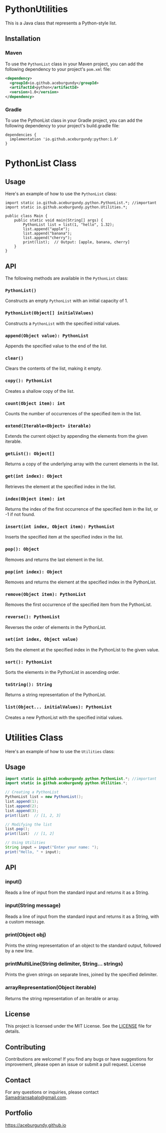 # PythonUtilities

This is a Java class that represents a Python-style list.

## Installation

### Maven

To use the `PythonList` class in your Maven project, you can add the following dependency to your project's `pom.xml` file:

```xml
<dependency>
  <groupId>io.github.aceburgundy</groupId>
  <artifactId>python</artifactId>
  <version>1.0</version>
</dependency>
```

### Gradle

To use the PythonList class in your Gradle project, you can add the following dependency to your project's build.gradle file:

```
dependencies {
  implementation 'io.github.aceburgundy:python:1.0'
}
```

# PythonList Class

## Usage

Here's an example of how to use the `PythonList` class:

```
import static io.github.aceburgundy.python.PythonList.*; //important
import static io.github.aceburgundy.python.Utilities.*;

public class Main {
    public static void main(String[] args) {
        PythonList list = list(1, "hello", 1.32);
        list.append("apple");
        list.append("banana");
        list.append("cherry");
        print(list);  // Output: [apple, banana, cherry]
    }
}
```

## API

The following methods are available in the `PythonList` class:

### `PythonList()`

Constructs an empty `PythonList` with an initial capacity of 1.

### `PythonList(Object[] initialValues)`

Constructs a `PythonList` with the specified initial values.

### `append(Object value): PythonList`

Appends the specified value to the end of the list.

### `clear()`

Clears the contents of the list, making it empty.

### `copy(): PythonList`

Creates a shallow copy of the list.

### `count(Object item): int`

Counts the number of occurrences of the specified item in the list.

### `extend(Iterable<Object> iterable)`

Extends the current object by appending the elements from the given iterable.

### `getList(): Object[]`

Returns a copy of the underlying array with the current elements in the list.

### `get(int index): Object`

Retrieves the element at the specified index in the list.

### `index(Object item): int`

Returns the index of the first occurrence of the specified item in the list, or -1 if not found.

### `insert(int index, Object item): PythonList`

Inserts the specified item at the specified index in the list.

### `pop(): Object`

Removes and returns the last element in the list.

### `pop(int index): Object`

Removes and returns the element at the specified index in the PythonList.

### `remove(Object item): PythonList`

Removes the first occurrence of the specified item from the PythonList.

### `reverse(): PythonList`

Reverses the order of elements in the PythonList.

### `set(int index, Object value)`

Sets the element at the specified index in the PythonList to the given value.

### `sort(): PythonList`

Sorts the elements in the PythonList in ascending order.

### `toString(): String`

Returns a string representation of the PythonList.

### `list(Object... initialValues): PythonList`

Creates a new PythonList with the specified initial values.

# Utilities Class

Here's an example of how to use the `Utilities` class:

## Usage

```java
import static io.github.aceburgundy.python.PythonList.*; //important
import static io.github.aceburgundy.python.Utilities.*;

// Creating a PythonList
PythonList list = new PythonList();
list.append(1);
list.append(2);
list.append(3);
print(list)  // [1, 2, 3]

// Modifying the list
list.pop();
print(list)  // [1, 2]

// Using Utilities
String input = input("Enter your name: ");
print("Hello, " + input);
```

## API

### input()

Reads a line of input from the standard input and returns it as a String.

### input(String message)

Reads a line of input from the standard input and returns it as a String, with a custom message.

### print(Object obj)

Prints the string representation of an object to the standard output, followed by a new line.

### printMultiLine(String delimiter, String... strings)

Prints the given strings on separate lines, joined by the specified delimiter.

### arrayRepresentation(Object iterable)

Returns the string representation of an iterable or array.

## License

This project is licensed under the MIT License. See the [LICENSE](LICENSE) file for details.

## Contributing

Contributions are welcome! If you find any bugs or have suggestions for improvement, please open an issue or submit a pull request.
License

## Contact

For any questions or inquiries, please contact Samadriansabalo@gmail.com.

## Portfolio
https://aceburgundy.github.io
